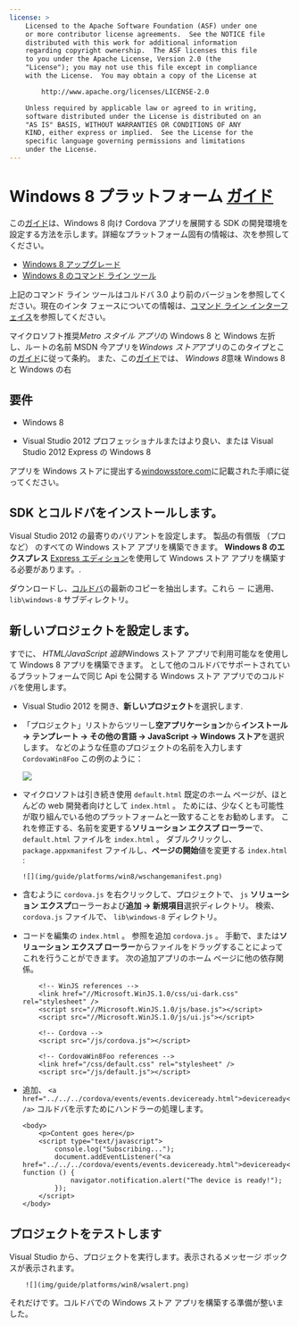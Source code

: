 ```yaml
---
license: >
    Licensed to the Apache Software Foundation (ASF) under one
    or more contributor license agreements.  See the NOTICE file
    distributed with this work for additional information
    regarding copyright ownership.  The ASF licenses this file
    to you under the Apache License, Version 2.0 (the
    "License"); you may not use this file except in compliance
    with the License.  You may obtain a copy of the License at

        http://www.apache.org/licenses/LICENSE-2.0

    Unless required by applicable law or agreed to in writing,
    software distributed under the License is distributed on an
    "AS IS" BASIS, WITHOUT WARRANTIES OR CONDITIONS OF ANY
    KIND, either express or implied.  See the License for the
    specific language governing permissions and limitations
    under the License.
---
```


# Windows 8 プラットフォーム <a href="../../../index.html">ガイド</a>

この<a href="../../../index.html">ガイド</a>は、Windows 8 向け Cordova アプリを展開する SDK の開発環境を設定する方法を示します。詳細なプラットフォーム固有の情報は、次を参照してください。

*   <a href="upgrading.html">Windows 8 アップグレード</a>
*   <a href="tools.html">Windows 8 のコマンド ライン ツール</a>

上記のコマンド ライン ツールはコルドバ 3.0 より前のバージョンを参照してください。現在のインタ フェースについての情報は、<a href="../../cli/index.html">コマンド ライン インターフェイス</a>を参照してください。

マイクロソフト推奨*Metro スタイル アプリ*の Windows 8 と Windows 左折し、ルートの名前 MSDN 今アプリを*Windows ストア*アプリのこのタイプとこの<a href="../../../index.html">ガイド</a>に従って条約。 また、この<a href="../../../index.html">ガイド</a>では、 *Windows 8*意味 Windows 8 と Windows の右

## 要件

*   Windows 8

*   Visual Studio 2012 プロフェッショナルまたはより良い、または Visual Studio 2012 Express の Windows 8

アプリを Windows ストアに提出する[windowsstore.com][1]に記載された手順に従ってください。

 [1]: http://www.windowsstore.com/

## SDK とコルドバをインストールします。

Visual Studio 2012 の最寄りのバリアントを設定します。 製品の有償版 （プロなど） のすべての Windows ストア アプリを構築できます。 **Windows 8 のエクスプレス** [Express エディション][2]を使用して Windows ストア アプリを構築する必要があります。.

 [2]: http://www.microsoft.com/visualstudio/eng/products/visual-studio-express-products

ダウンロードし、[コルドバ][3]の最新のコピーを抽出します。これら － に適用、 `lib\windows-8` サブディレクトリ。

 [3]: http://phonegap.com/download

## 新しいプロジェクトを設定します。

すでに、 *HTML/JavaScript 追跡*Windows ストア アプリで利用可能なを使用して Windows 8 アプリを構築できます。 として他のコルドバでサポートされているプラットフォームで同じ Api を公開する Windows ストア アプリでのコルドバを使用します。

*   Visual Studio 2012 を開き、**新しいプロジェクト**を選択します.

*   「プロジェクト」リストからツリーし**空アプリケーション**から**インストール → テンプレート → その他の言語 → JavaScript → Windows ストア**を選択します。 などのような任意のプロジェクトの名前を入力します `CordovaWin8Foo` この例のように：
    
    ![][4]

*   マイクロソフトは引き続き使用 `default.html` 既定のホーム ページが、ほとんどの web 開発者向けとして `index.html` 。 ためには、少なくとも可能性が取り組んでいる他のプラットフォームと一致することをお勧めします。 これを修正する、名前を変更する**ソリューション エクスプ ローラー**で、 `default.html` ファイルを `index.html` 。 ダブルクリックし、 `package.appxmanifest` ファイルし、**ページの開始**値を変更する `index.html` :
    
        ![](img/guide/platforms/win8/wschangemanifest.png)
        

*   含むように `cordova.js` を右クリックして、プロジェクトで、 `js` **ソリューション エクスプ**ローラーおよび**追加 → 新規項目**選択ディレクトリ。 検索、 `cordova.js` ファイルで、 `lib\windows-8` ディレクトリ。

*   コードを編集の `index.html` 。 参照を追加 `cordova.js` 。 手動で、または**ソリューション エクスプ ローラー**からファイルをドラッグすることによってこれを行うことができます。 次の追加アプリのホーム ページに他の依存関係。
    
            <!-- WinJS references -->
            <link href="//Microsoft.WinJS.1.0/css/ui-dark.css" rel="stylesheet" />
            <script src="//Microsoft.WinJS.1.0/js/base.js"></script>
            <script src="//Microsoft.WinJS.1.0/js/ui.js"></script>
        
            <!-- Cordova -->
            <script src="/js/cordova.js"></script>
        
            <!-- CordovaWin8Foo references -->
            <link href="/css/default.css" rel="stylesheet" />
            <script src="/js/default.js"></script>
        

*   追加、 `<a href="../../../cordova/events/events.deviceready.html">deviceready</a>` コルドバを示すためにハンドラーの処理します。
    
        <body>
            <p>Content goes here</p>
            <script type="text/javascript">
                console.log("Subscribing...");
                document.addEventListener("<a href="../../../cordova/events/events.deviceready.html">deviceready</a>", function () {
                    navigator.notification.alert("The device is ready!");
                });
            </script>
        </body>
        

 [4]: img/guide/platforms/win8/wsnewproject.png

## プロジェクトをテストします

Visual Studio から、プロジェクトを実行します。表示されるメッセージ ボックスが表示されます。

        ![](img/guide/platforms/win8/wsalert.png)
    

それだけです。コルドバでの Windows ストア アプリを構築する準備が整いました。